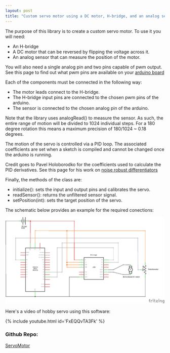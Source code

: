 ```yaml
---
layout: post
title: "Custom servo motor using a DC motor, H-bridge, and an analog sensor"
---
```


The purpose of this library is to create a custom servo motor. To use it you will need:

- An H-bridge
- A DC motor that can be reversed by flipping the voltage across it.
- An analog sensor that can measure the position of the motor.
		
You will also need a single analog pin and two pins capable of pwm output. See this page 
to find out what pwm pins are available on your [arduino board](https://www.arduino.cc/reference/en/language/functions/analog-io/analogwrite/)
	
Each of the components must be connected in the following way:

- The motor leads connect to the H-bridge.
- The H-bridge input pins are connected to the chosen pwm pins of the arduino.
- The sensor is connected to the chosen analog pin of the arduino.

Note that the library uses analogRead() to measure the sensor. As such, the entire range
of motion will be divided to 1024 individual steps. For a 180 degree rotation this means 
a maximum precision of 180/1024 ~ 0.18 degrees.  

The motion of the servo is controlled via a PID loop. The associated coefficients are set 
when a sketch is compiled and cannot be changed once the arduino is running.  

Credit goes to Pavel Holoborodko for the coefficients used to calculate the PID 
derivatives. See this page for his work on [noise robust differentiators](http://www.holoborodko.com/pavel/numerical-methods/numerical-derivative/smooth-low-noise-differentiators/)

Finally, the methods of the class are:

- initialize(): sets the input and output pins and calibrates the servo.
- readSensor(): returns the unfiltered sensor signal.
- setPosition(int): sets the target position of the servo.

The schematic below provides an example for the required conections: 

![image](https://raw.githubusercontent.com/RCmags/ServoMotor/master/DIY_servo_schem.png)

Here's a video of hobby servo using this software:

{% include youtube.html id='FxEQQvTA3Fk' %}

### Github Repo:
[ServoMotor](https://github.com/RCmags/ServoMotor)
